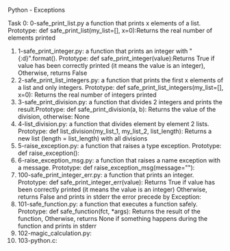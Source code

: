 Python - Exceptions

Task 0: 0-safe_print_list.py
a function that prints x elements of a list. Prototype: def safe_print_list(my_list=[], x=0):Returns the real number of elements printed
1. 1-safe_print_integer.py: a function that prints an integer with "{:d}".format(). Prototype: def safe_print_integer(value):Returns True if value has been correctly printed (it means the value is an integer), Otherwise, returns False
2. 2-safe_print_list_integers.py: a function that prints the first x elements of a list and only integers. Prototype: def safe_print_list_integers(my_list=[], x=0): Returns the real number of integers printed
3. 3-safe_print_division.py: a function that divides 2 integers and prints the result.Prototype: def safe_print_division(a, b): Returns the value of the division, otherwise: None
4. 4-list_division.py: a function that divides element by element 2 lists. Prototype: def list_division(my_list_1, my_list_2, list_length): Returns a new list (length = list_length) with all divisions
5. 5-raise_exception.py: a function that raises a type exception. Prototype: def raise_exception():
6. 6-raise_exception_msg.py: a function that raises a name exception with a message. Prototype: def raise_exception_msg(message=""):
7. 100-safe_print_integer_err.py: a function that prints an integer. Prototype: def safe_print_integer_err(value): Returns True if value has been correctly printed (it means the value is an integer) Otherwise, returns False and prints in stderr the error precede by Exception:
8. 101-safe_function.py: a function that executes a function safely. Prototype: def safe_function(fct, *args): Returns the result of the function,
Otherwise, returns None if something happens during the function and prints in stderr
9. 102-magic_calculation.py:
10. 103-python.c:
